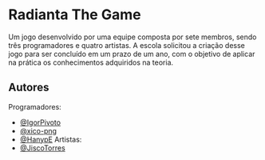 
# Radianta The Game

Um jogo desenvolvido por uma equipe composta por sete membros, sendo três programadores e quatro artistas. A escola solicitou a criação desse jogo para ser concluído em um prazo de um ano, com o objetivo de aplicar na prática os conhecimentos adquiridos na teoria.


## Autores
Programadores:
- [@IgorPivoto](https://github.com/IgorPivoto)
- [@xico-png](https://github.com/xico-png)
- [@HanypE](https://github.com/HanypE)
Artistas:
- [@JiscoTorres](https://github.com/JiscoTorres)

